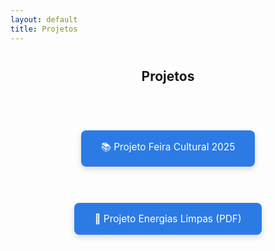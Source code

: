 ```yaml
---
layout: default
title: Projetos
---
```


<h2 style="text-align: center; margin-top: 40px;">Projetos</h2>

<div style="display: flex; justify-content: center; flex-wrap: wrap; gap: 30px; margin: 60px 0;">

  <a href="/projeto-feira-cultural.html" target="_blank" rel="noopener noreferrer" style="
      display: inline-block;
      padding: 16px 32px;
      background-color: #2c7be5;
      color: white;
      font-size: 1.1em;
      border-radius: 8px;
      text-decoration: none;
      box-shadow: 0 4px 10px rgba(0,0,0,0.15);
      transition: background-color 0.3s ease;
  " onmouseover="this.style.backgroundColor='#1a5dc9'" onmouseout="this.style.backgroundColor='#2c7be5'">
    📚 Projeto Feira Cultural 2025
  </a>

  <a href="IMAGES//MANUAL.pdf" target="_blank" rel="noopener noreferrer" style="
      display: inline-block;
      padding: 16px 32px;
      background-color: #2c7be5;
      color: white;
      font-size: 1.1em;
      border-radius: 8px;
      text-decoration: none;
      box-shadow: 0 4px 10px rgba(0,0,0,0.15);
      transition: background-color 0.3s ease;
  " onmouseover="this.style.backgroundColor='#1a5dc9'" onmouseout="this.style.backgroundColor='#2c7be5'">
    🌱 Projeto Energias Limpas (PDF)
  </a>

</div>
